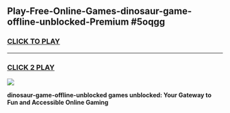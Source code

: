 
## Play-Free-Online-Games-dinosaur-game-offline-unblocked-Premium #5oqgg
<h3>
<a href="https://premium.freeplayer.one?title=dinosaur-game-offline-unblocked&ref=8M">CLICK TO PLAY</a></h3>
<hr>

<h3>
<a href="https://premium.freeplayer.one?title=dinosaur-game-offline-unblocked&ref=8M">CLICK 2 PLAY</a>
  
</h3>

<a href="https://premium.freeplayer.one?title=dinosaur-game-offline-unblocked&ref=8M"><img src="https://clearcache.store/games.png"></a>


**dinosaur-game-offline-unblocked games unblocked: Your Gateway to Fun and Accessible Online Gaming**
